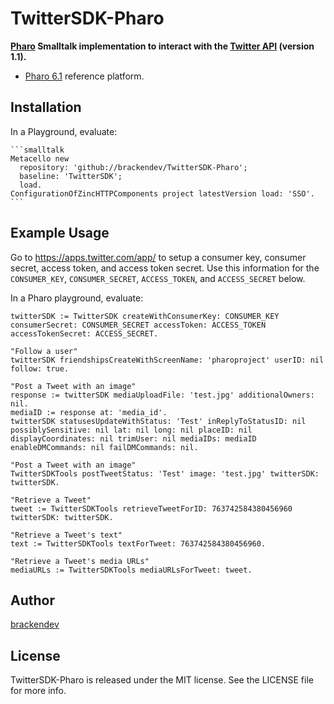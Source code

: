 TwitterSDK-Pharo
================

**[Pharo](https://www.pharo.org/) Smalltalk implementation to interact with the [Twitter API](https://dev.twitter.com/rest/public) (version 1.1).**

* [Pharo 6.1](https://www.pharo.org/) reference platform.

## Installation

In a Playground, evaluate:

    ```smalltalk
    Metacello new 
      repository: 'github://brackendev/TwitterSDK-Pharo';
      baseline: 'TwitterSDK';
      load.
    ConfigurationOfZincHTTPComponents project latestVersion load: 'SSO'.
    ```

## Example Usage

Go to <https://apps.twitter.com/app/> to setup a consumer key, consumer secret, access token, and access token secret. Use this information for the `CONSUMER_KEY`, `CONSUMER_SECRET`, `ACCESS_TOKEN`, and `ACCESS_SECRET` below.

In a Pharo playground, evaluate:

```smalltalk
twitterSDK := TwitterSDK createWithConsumerKey: CONSUMER_KEY consumerSecret: CONSUMER_SECRET accessToken: ACCESS_TOKEN accessTokenSecret: ACCESS_SECRET.

"Follow a user"
twitterSDK friendshipsCreateWithScreenName: 'pharoproject' userID: nil follow: true.

"Post a Tweet with an image"
response := twitterSDK mediaUploadFile: 'test.jpg' additionalOwners: nil.
mediaID := response at: 'media_id'.
twitterSDK statusesUpdateWithStatus: 'Test' inReplyToStatusID: nil possiblySensitive: nil lat: nil long: nil placeID: nil displayCoordinates: nil trimUser: nil mediaIDs: mediaID enableDMCommands: nil failDMCommands: nil.

"Post a Tweet with an image"
TwitterSDKTools postTweetStatus: 'Test' image: 'test.jpg' twitterSDK: twitterSDK.

"Retrieve a Tweet"
tweet := TwitterSDKTools retrieveTweetForID: 763742584380456960 twitterSDK: twitterSDK.

"Retrieve a Tweet's text"
text := TwitterSDKTools textForTweet: 763742584380456960.

"Retrieve a Tweet's media URLs"
mediaURLs := TwitterSDKTools mediaURLsForTweet: tweet.
```

## Author

[brackendev](https://www.github.com/brackendev)

## License

TwitterSDK-Pharo is released under the MIT license. See the LICENSE file for more info.
